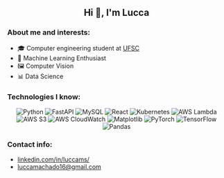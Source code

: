 <h2 align="center"> Hi 👋, I'm Lucca </h2>

### About me and interests: 

- 🎓 Computer engineering student at [UFSC](https://en.ufsc.br)
- 🤖 Machine Learning Enthusiast
- 🖼️ Computer Vision
- 📊 Data Science

### Technologies I know:

<p align="center">
  <img src="https://img.shields.io/badge/-Python-3776AB?logo=python&logoColor=white&style=for-the-badge" alt="Python" />
  <img src="https://img.shields.io/badge/-FastAPI-009688?logo=fastapi&logoColor=white&style=for-the-badge" alt="FastAPI" />
  <img src="https://img.shields.io/badge/-MySQL-4479A1?logo=mysql&logoColor=white&style=for-the-badge" alt="MySQL" />
  <img src="https://img.shields.io/badge/-React-61DAFB?logo=react&logoColor=white&style=for-the-badge" alt="React" />
  <img src="https://img.shields.io/badge/-Kubernetes-326CE5?logo=kubernetes&logoColor=white&style=for-the-badge" alt="Kubernetes" />
  <img src="https://img.shields.io/badge/-AWS%20Lambda-FF9900?logo=amazonaws&logoColor=white&style=for-the-badge" alt="AWS Lambda" />
  <img src="https://img.shields.io/badge/-AWS%20S3-569A31?logo=amazonaws&logoColor=white&style=for-the-badge" alt="AWS S3" />
  <img src="https://img.shields.io/badge/-AWS%20CloudWatch-FF4F8B?logo=amazonaws&logoColor=white&style=for-the-badge" alt="AWS CloudWatch" />
  <img src="https://img.shields.io/badge/-Matplotlib-11557C?logo=matplotlib&logoColor=white&style=for-the-badge" alt="Matplotlib" />
  <img src="https://img.shields.io/badge/-PyTorch-EE4C2C?logo=pytorch&logoColor=white&style=for-the-badge" alt="PyTorch" />
  <img src="https://img.shields.io/badge/-TensorFlow-FF6F00?logo=tensorflow&logoColor=white&style=for-the-badge" alt="TensorFlow" />
  <img src="https://img.shields.io/badge/-Pandas-150458?logo=pandas&logoColor=white&style=for-the-badge" alt="Pandas" />
</p>

### Contact info:
- [linkedin.com/in/luccams/](https://www.linkedin.com/in/luccams/)
- luccamachado16@gmail.com
